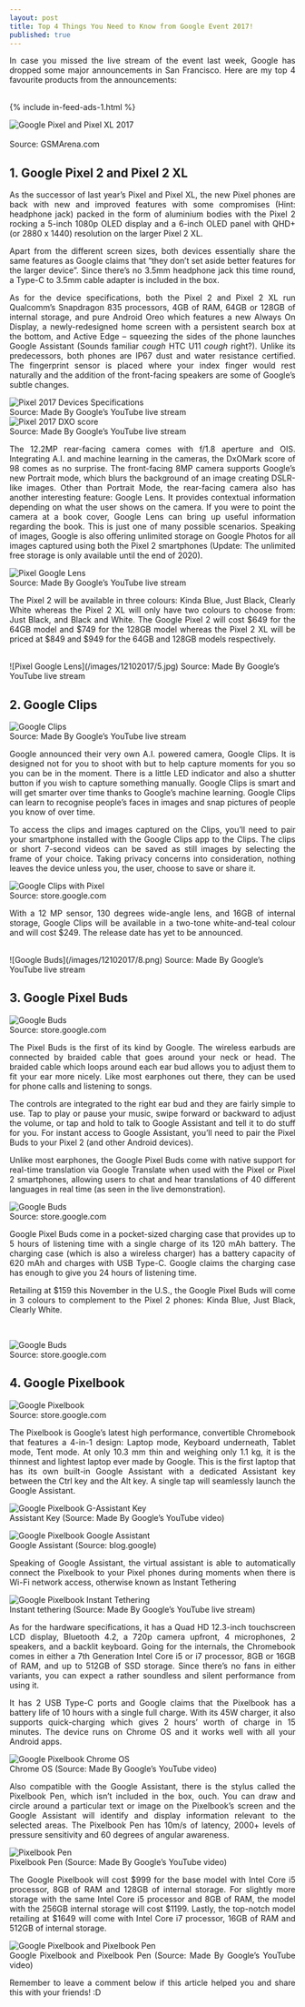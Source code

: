 ```yaml
---
layout: post
title: Top 4 Things You Need to Know from Google Event 2017!
published: true
---
```


<style type="text/css">
 p {
  text-align: justify;
}

img {
    display: block;
    margin: auto;
}
</style>

In case you missed the live stream of the event last week, Google has dropped some major announcements in San Francisco. Here are my top 4 favourite products from the announcements:

<br />
{% include in-feed-ads-1.html %}
<br />

![Google Pixel and Pixel XL 2017](/images/12102017/1.PNG)
<br />
Source: GSMArena.com

## 1. Google Pixel 2 and Pixel 2 XL
As the successor of last year’s Pixel and Pixel XL, the new Pixel phones are back with new and improved features with some compromises (Hint: headphone jack) packed in the form of aluminium bodies with the Pixel 2 rocking a 5-inch 1080p OLED display and a 6-inch OLED panel with QHD+ (or 2880 x 1440) resolution on the larger Pixel 2 XL. 

Apart from the different screen sizes, both devices essentially share the same features as Google claims that “they don’t set aside better features for the larger device”. Since there’s no 3.5mm headphone jack this time round, a Type-C to 3.5mm cable adapter is included in the box. 

As for the device specifications, both the Pixel 2 and Pixel 2 XL run Qualcomm’s Snapdragon 835 processors, 4GB of RAM, 64GB or 128GB of internal storage, and pure Android Oreo which features a new Always On Display, a newly-redesigned home screen with a persistent search box at the bottom, and Active Edge – squeezing the sides of the phone launches Google Assistant (Sounds familiar *cough* HTC U11 *cough* right?). Unlike its predecessors, both phones are IP67 dust and water resistance certified. The fingerprint sensor is placed where your index finger would rest naturally and the addition of the front-facing speakers are some of Google’s subtle changes.

![Pixel 2017 Devices Specifications](/images/12102017/2.png)
Source: Made By Google’s YouTube live stream
![Pixel 2017 DXO score](/images/12102017/3.png)
Source: Made By Google’s YouTube live stream

The 12.2MP rear-facing camera comes with f/1.8 aperture and OIS. Integrating A.I. and machine learning in the cameras, the DxOMark score of 98 comes as no surprise. The front-facing 8MP camera supports Google’s new Portrait mode, which blurs the background of an image creating DSLR-like images. Other than Portrait Mode, the rear-facing camera also has another interesting feature: Google Lens. It provides contextual information depending on what the user shows on the camera. If you were to point the camera at a book cover, Google Lens can bring up useful information regarding the book. This is just one of many possible scenarios. Speaking of images, Google is also offering unlimited storage on Google Photos for all images captured using both the Pixel 2 smartphones (Update: The unlimited free storage is only available until the end of 2020).

![Pixel Google Lens](/images/12102017/4.png)
Source: Made By Google’s YouTube live stream

The Pixel 2 will be available in three colours: Kinda Blue, Just Black, Clearly White whereas the Pixel 2 XL will only have two colours to choose from: Just Black, and Black and White. The Google Pixel 2 will cost $649 for the 64GB model and $749 for the 128GB model whereas the Pixel 2 XL will be priced at $849 and $949 for the 64GB and 128GB models respectively.

</br>
![Pixel Google Lens](/images/12102017/5.jpg)
Source: Made By Google’s YouTube live stream

## 2.	Google Clips
![Google Clips](/images/12102017/6.png)
Source: Made By Google’s YouTube live stream

Google announced their very own A.I. powered camera, Google Clips. It is designed not for you to shoot with but to help capture moments for you so you can be in the moment. There is a little LED indicator and also a shutter button if you wish to capture something manually. Google Clips is smart and will get smarter over time thanks to Google’s machine learning. Google Clips can learn to recognise people’s faces in images and snap pictures of people you know of over time.

To access the clips and images captured on the Clips, you’ll need to pair your smartphone installed with the Google Clips app to the Clips. The clips or short 7-second videos can be saved as still images by selecting the frame of your choice. Taking privacy concerns into consideration, nothing leaves the device unless you, the user, choose to save or share it. 

![Google Clips with Pixel](/images/12102017/7.PNG)
Source: store.google.com

With a 12 MP sensor, 130 degrees wide-angle lens, and 16GB of internal storage, Google Clips will be available in a two-tone white-and-teal colour and will cost $249. The release date has yet to be announced.

</br>
![Google Buds](/images/12102017/8.png)
Source: Made By Google’s YouTube live stream

## 3. Google Pixel Buds
![Google Buds](/images/12102017/9.png)
Source: store.google.com

The Pixel Buds is the first of its kind by Google. The wireless earbuds are connected by braided cable that goes around your neck or head. The braided cable which loops around each ear bud allows you to adjust them to fit your ear more nicely. Like most earphones out there, they can be used for phone calls and listening to songs. 

The controls are integrated to the right ear bud and they are fairly simple to use.  Tap to play or pause your music, swipe forward or backward to adjust the volume, or tap and hold to talk to Google Assistant and tell it to do stuff for you. For instant access to Google Assistant, you’ll need to pair the Pixel Buds to your Pixel 2 (and other Android devices). 

Unlike most earphones, the Google Pixel Buds come with native support for real-time translation via Google Translate when used with the Pixel or Pixel 2 smartphones, allowing users to chat and hear translations of 40 different languages in real time (as seen in the live demonstration).

![Google Buds](/images/12102017/10.jpg)
Source: store.google.com

Google Pixel Buds come in a pocket-sized charging case that provides up to 5 hours of listening time with a single charge of its 120 mAh battery. The charging case (which is also a wireless charger) has a battery capacity of 620 mAh and charges with USB Type-C. Google claims the charging case has enough to give you 24 hours of listening time. 

Retailing at $159 this November in the U.S., the Google Pixel Buds will come in 3 colours to complement to the Pixel 2 phones: Kinda Blue, Just Black, Clearly White.

</br>

![Google Buds](/images/12102017/11.jpg)
Source: store.google.com
## 4.	Google Pixelbook

![Google Pixelbook](/images/12102017/12.png)
Source: store.google.com

The Pixelbook is Google’s latest high performance, convertible Chromebook that features a 4-in-1 design: Laptop mode, Keyboard underneath, Tablet mode, Tent mode. At only 10.3 mm thin and weighing only 1.1 kg, it is the thinnest and lightest laptop  ever made by Google. This is the first laptop that has its own built-in Google Assistant with a dedicated Assistant key between the Ctrl key and the Alt key. A single tap will seamlessly launch the Google Assistant. 

![Google Pixelbook G-Assistant Key](/images/12102017/13.png)
Assistant Key (Source: Made By Google’s YouTube video)

![Google Pixelbook Google Assistant](/images/12102017/14.png)
Google Assistant (Source: blog.google)

Speaking of Google Assistant, the virtual assistant is able to automatically connect the Pixelbook to your Pixel phones during moments when there is Wi-Fi network access, otherwise known as Instant Tethering

![Google Pixelbook Instant Tethering](/images/12102017/15.png)
Instant tethering (Source: Made By Google’s YouTube live stream)

As for the hardware specifications, it has a Quad HD 12.3-inch touchscreen LCD display, Bluetooth 4.2, a 720p camera upfront, 4 microphones, 2 speakers, and a backlit keyboard. Going for the internals, the Chromebook comes in either a 7th Generation Intel Core i5 or i7 processor, 8GB or 16GB of RAM, and up to 512GB of SSD storage. Since there’s no fans in either variants, you can expect a rather soundless and silent performance from using it. 

It has 2 USB Type-C ports and Google claims that the Pixelbook has a battery life of 10 hours with a single full charge. With its 45W charger, it also supports quick-charging which gives 2 hours’ worth of charge in 15 minutes. The device runs on Chrome OS and it works well with all your Android apps.

![Google Pixelbook Chrome OS](/images/12102017/16.png)
Chrome OS (Source: Made By Google’s YouTube video)

Also compatible with the Google Assistant, there is the stylus called the Pixelbook Pen, which isn’t included in the box, ouch. You can draw and circle around a particular text or image on the Pixelbook’s screen and the Google Assistant will identify and display information relevant to the selected areas. The Pixelbook Pen has 10m/s of latency, 2000+ levels of pressure sensitivity and 60 degrees of angular awareness.

![Pixelbook Pen ](/images/12102017/17.png)
Pixelbook Pen (Source: Made By Google’s YouTube video)

The Google Pixelbook will cost $999 for the base model with Intel Core i5 processor, 8GB of RAM and 128GB of internal storage. For slightly more storage with the same Intel Core i5 processor and 8GB of RAM, the model with the 256GB internal storage will cost $1199. Lastly, the top-notch model retailing at $1649 will come with Intel Core i7 processor, 16GB of RAM and 512GB of internal storage. 

![Google Pixelbook and Pixelbook Pen ](/images/12102017/18.png)
Google Pixelbook and Pixelbook Pen (Source: Made By Google’s YouTube video)



Remember to leave a comment below if this article helped you and share this with your friends! :D

